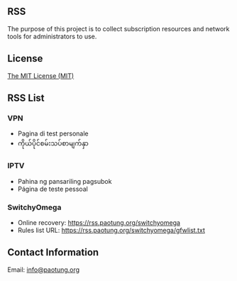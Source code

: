 ## RSS
The purpose of this project is to collect subscription resources and network tools for administrators to use.

## License
[The MIT License (MIT)](https://github.com/baopad/RSS/blob/main/LICENSE)

## RSS List
### VPN
- Pagina di test personale
- ကိုယ်ပိုင်စမ်းသပ်စာမျက်နှာ
### IPTV
- Pahina ng pansariling pagsubok
- Página de teste pessoal
### SwitchyOmega
- Online recovery: https://rss.paotung.org/switchyomega
- Rules list URL: https://rss.paotung.org/switchyomega/gfwlist.txt


## Contact Information
Email: info@paotung.org
